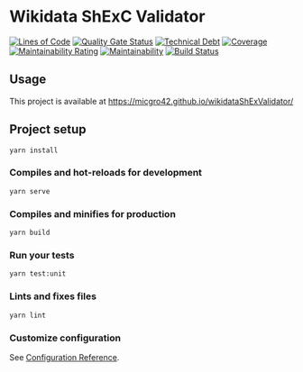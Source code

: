 # Wikidata ShExC Validator
[![Lines of Code](https://sonarcloud.io/api/project_badges/measure?project=micgro42_wikidataShExValidator&metric=ncloc)](https://sonarcloud.io/dashboard?id=micgro42_wikidataShExValidator)
[![Quality Gate Status](https://sonarcloud.io/api/project_badges/measure?project=micgro42_wikidataShExValidator&metric=alert_status)](https://sonarcloud.io/dashboard?id=micgro42_wikidataShExValidator)
[![Technical Debt](https://sonarcloud.io/api/project_badges/measure?project=micgro42_wikidataShExValidator&metric=sqale_index)](https://sonarcloud.io/dashboard?id=micgro42_wikidataShExValidator)
[![Coverage](https://sonarcloud.io/api/project_badges/measure?project=micgro42_wikidataShExValidator&metric=coverage)](https://sonarcloud.io/dashboard?id=micgro42_wikidataShExValidator)
[![Maintainability Rating](https://sonarcloud.io/api/project_badges/measure?project=micgro42_wikidataShExValidator&metric=sqale_rating)](https://sonarcloud.io/dashboard?id=micgro42_wikidataShExValidator)
[![Maintainability](https://api.codeclimate.com/v1/badges/f66cd678087e4323e12b/maintainability)](https://codeclimate.com/github/micgro42/wikidataShExValidator/maintainability)
[![Build Status](https://travis-ci.com/micgro42/wikidataShExValidator.svg?branch=master)](https://travis-ci.com/micgro42/wikidataShExValidator)

## Usage

This project is available at https://micgro42.github.io/wikidataShExValidator/


## Project setup
```
yarn install
```

### Compiles and hot-reloads for development
```
yarn serve
```

### Compiles and minifies for production
```
yarn build
```

### Run your tests
```
yarn test:unit
```

### Lints and fixes files
```
yarn lint
```

### Customize configuration
See [Configuration Reference](https://cli.vuejs.org/config/).
